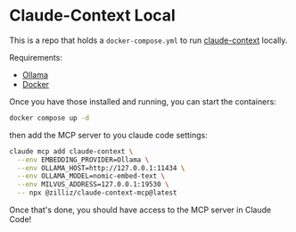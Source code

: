 # Claude-Context Local

This is a repo that holds a `docker-compose.yml` to run [claude-context](https://github.com/zilliztech/claude-context) locally.

Requirements:
 - [Ollama](https://ollama.com/download)
 - [Docker](https://www.docker.com/)

Once you have those installed and running, you can start the containers:

```bash
docker compose up -d
```

then add the MCP server to you claude code settings:

```bash
claude mcp add claude-context \
  --env EMBEDDING_PROVIDER=Ollama \
  --env OLLAMA_HOST=http://127.0.0.1:11434 \
  --env OLLAMA_MODEL=nomic-embed-text \
  --env MILVUS_ADDRESS=127.0.0.1:19530 \
  -- npx @zilliz/claude-context-mcp@latest
```

Once that's done, you should have access to the MCP server in Claude Code!
